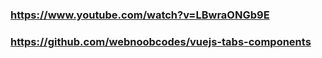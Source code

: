 ### https://www.youtube.com/watch?v=LBwraONGb9E
### https://github.com/webnoobcodes/vuejs-tabs-components 
